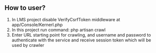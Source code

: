 ## How to user?

1. In LMS project disable VerifyCsrfToken middleware at app/Console/Kernerl.php
2. In this project run command: php artisan crawl
3. Enter URL starting point for crawling, and username and password to authenticate with the service and receive session token which will be used by crawler
